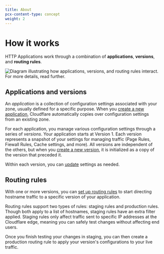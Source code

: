 ```yaml
---
title: About
pcx-content-type: concept
weight: 2
---
```


# How it works

HTTP Applications work through a combination of **applications**, **versions**, and **routing rules**.

![Diagram illustrating how applications, versions, and routing rules interact. For more details, read further.](/http-applications/static/http-application-version-flow.png)

## Applications and versions

An *application* is a collection of configuration settings associated with your zone, usually defined for a specific purpose. When you [create a new application](/http-applications/how-to/manage-applications-and-versions/#create-new-http-application), Cloudflare automatically copies over configuration settings from an existing zone.

For each application, you manage various configuration settings through a series of *versions*. Your application starts at Version 1. Each version represents a snapshot of your settings for managing traffic (Page Rules, Fiewall Rules, Cache settings, and more). All versions are independent of the others, but when you [create a new version](/http-applications/how-to/manage-applications-and-versions/#create-new-version-of-application), it is initialized as a copy of the version that preceded it.

Within each version, you can [update](/http-applications/how-to/manage-applications-and-versions/#edit-a-version) settings as needed.

## Routing rules

With one or more versions, you can [set up routing rules](/http-applications/how-to/manage-routing-rules/#create-routing-rules) to start directing hostname traffic to a specific version of your application.

Routing rules support two types of rules: staging rules and production rules. Though both apply to a list of hostnames, staging rules have an extra filter applied. Staging rules only affect traffic sent to specific IP addresses at the Cloudflare edge, meaning you can safely test changes without affecting end users.

Once you finish testing your changes in staging, you can then create a production routing rule to apply your version's configurations to your live traffic.